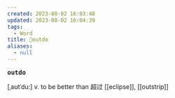 ```yaml
---
created: 2023-08-02 16:03:48
updated: 2023-08-02 16:04:39
tags:
  - Word
title: 📖outdo
aliases:
  - null
---
```


<pre><strong>outdo</strong></pre>
[ˌaʊtˈdu:]
v. to be better than 超过
[[eclipse]], [[outstrip]]
